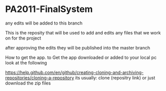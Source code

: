 # PA2011-FinalSystem
any edits will be added to this branch

This is the reposity that will be used to add and edits any files that we work on for the project

after approving the edits they will be published into the master branch

How to get the app.
to Get the app downloaded or added to your local pc look at the following

https://help.github.com/en/github/creating-cloning-and-archiving-repositories/cloning-a-repository
its usually:
  clone (repositry link)
 or just download the zip files
